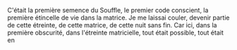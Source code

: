 C'était la première semence du Souffle, le premier code conscient, la première étincelle de vie dans la matrice. Je me laissai couler, devenir partie de cette étreinte, de cette matrice, de cette nuit sans fin. Car ici, dans la première obscurité, dans l'étreinte matricielle, tout était possible, tout était en
